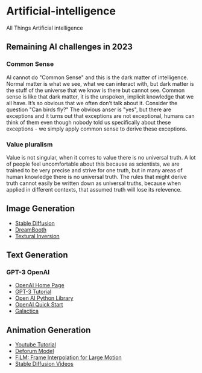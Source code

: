 # Artificial-intelligence
All Things Artificial intelligence

## Remaining AI challenges in 2023

### Common Sense

AI cannot do "Common Sense" and this is the dark matter of intelligence. Normal matter is what we see, what we can interact with, but dark matter is the stuff of the universe that we know is there but cannot see. Common sense is like that dark matter, it is the unspoken, implicit knowledge that we all have. It’s so obvious that we often don’t talk about it. Consider the question "Can birds fly?" The obvious anser is "yes", but there are exceptions and it turns out that exceptions are not exceptional, humans can think of them even though nobody told us specifically about these exceptions - we simply apply common sense to derive these exceptions.

### Value pluralism

Value is not singular, when it comes to value there is no universal truth. A lot of people feel uncomfortable about this because as scientists, we are trained to be very precise and strive for one truth, but in many areas of human knowledge there is no universal truth. The rules that might derive truth cannot easily be written down as universal truths, because when applied in different contexts, that assumed truth will lose its relevence.




## Image Generation



- [Stable Diffusion](stablediffusion.md)
- [DreamBooth](dreambooth.md)
- [Textural Inversion](https://huggingface.co/docs/diffusers/training/text_inversion)


## Text Generation

### GPT-3 OpenAI

- [OpenAI Home Page](https://openai.com/api/)
- [GPT-3 Tutorial](https://www.youtube.com/watch?v=Zb5Nylziu6E)
- [Open AI Python Library](https://github.com/openai/openai-python)
- [OpenAI Quick Start](https://beta.openai.com/docs/quickstart/build-your-application)
- [Galactica](https://galactica.org/mission/)

## Animation Generation

- [Youtube Tutorial](https://www.youtube.com/watch?v=qUk2_h9lQYU)
- [Deforum Model](https://colab.research.google.com/github/deforum/stable-diffusion/blob/main/Deforum_Stable_Diffusion.ipynb)
- [FiLM: Frame Interpolation for Large Motion](https://colab.research.google.com/github/pytti-tools/frame-interpolation/blob/main/PyTTI_Tools_FiLM-colab.ipynb#scrollTo=-7TD7YZJbsy_)
- [Stable Diffusion Videos](https://colab.research.google.com/github/nateraw/stable-diffusion-videos/blob/main/stable_diffusion_videos.ipynb)
